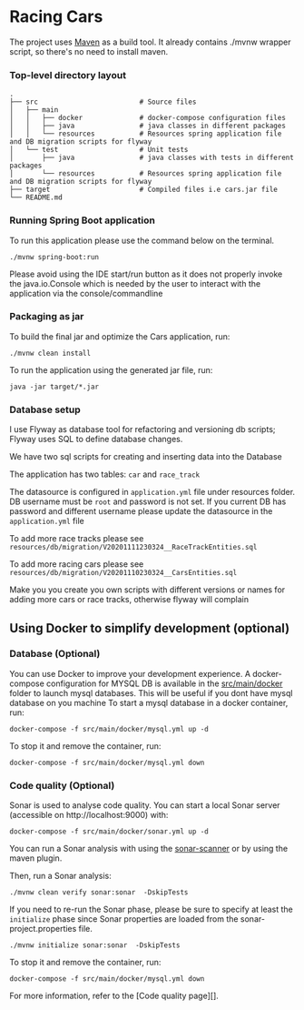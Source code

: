 # Racing Cars

The project uses [Maven](https://maven.apache.org/) as a build tool. It already contains ./mvnw wrapper script, so there's no need to install maven.

###  Top-level directory layout

    .
    ├── src                         # Source files 
    │   ├── main
    │   │   ├── docker              # docker-compose configuration files
    │   │   ├── java                # java classes in different packages
    │   │   └── resources           # Resources spring application file and DB migration scripts for flyway
    │   └── test                    # Unit tests 
    │       ├── java                # java classes with tests in different packages
    │       └── resources           # Resources spring application file and DB migration scripts for flyway
    ├── target                      # Compiled files i.e cars.jar file
    └── README.md

### Running Spring Boot application

To run this application please use the command below on the terminal. 

```
./mvnw spring-boot:run
```
Please avoid using the IDE start/run button as it does not properly 
invoke the java.io.Console which is needed by the user to interact with the application via the console/commandline


### Packaging as jar

To build the final jar and optimize the Cars application, run:

```
./mvnw clean install
```

To run the application using the generated jar file, run:

```
java -jar target/*.jar
```

### Database setup

I use Flyway as database tool for refactoring and versioning db scripts; 
Flyway uses SQL to define database changes.

We have two sql scripts for creating and inserting data into the Database

The application has two tables: `car` and `race_track`

The datasource is configured in `application.yml` file under resources folder.
DB username must be `root` and password is not set. 
If you current DB has password and different username please update the datasource in the `application.yml` file


To add more race tracks please see `resources/db/migration/V20201111230324__RaceTrackEntities.sql`

To add more racing cars please see `resources/db/migration/V20201110230324__CarsEntities.sql`

Make you you create you own scripts with different versions or names for adding more cars or race tracks, otherwise flyway will complain

## Using Docker to simplify development (optional)

### Database (Optional)

You can use Docker to improve your development experience. A docker-compose configuration for MYSQL DB is available in the [src/main/docker](src/main/docker) folder to launch mysql databases.
This will be useful if you dont have mysql database on you machine
To start a mysql database in a docker container, run:

```
docker-compose -f src/main/docker/mysql.yml up -d
```

To stop it and remove the container, run:

```
docker-compose -f src/main/docker/mysql.yml down
```

### Code quality (Optional)

Sonar is used to analyse code quality. You can start a local Sonar server (accessible on http://localhost:9000) with:

```
docker-compose -f src/main/docker/sonar.yml up -d
```

You can run a Sonar analysis with using the [sonar-scanner](https://docs.sonarqube.org/display/SCAN/Analyzing+with+SonarQube+Scanner) or by using the maven plugin.

Then, run a Sonar analysis:

```
./mvnw clean verify sonar:sonar  -DskipTests
```

If you need to re-run the Sonar phase, please be sure to specify at least the `initialize` phase since Sonar properties are loaded from the sonar-project.properties file.

```
./mvnw initialize sonar:sonar  -DskipTests
```

To stop it and remove the container, run:

```
docker-compose -f src/main/docker/mysql.yml down
```
For more information, refer to the [Code quality page][].
